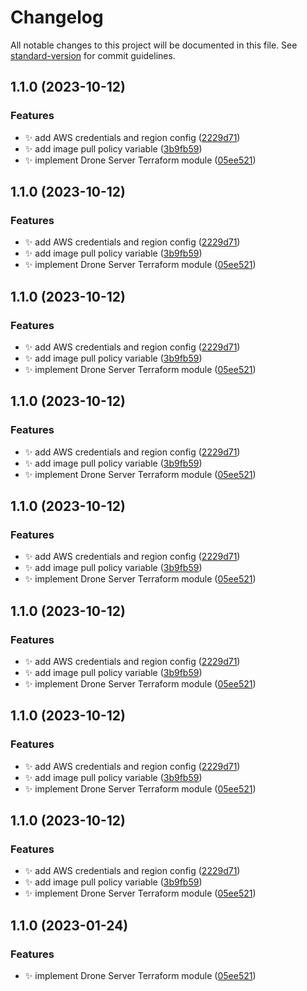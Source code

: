 # Changelog

All notable changes to this project will be documented in this file. See [standard-version](https://github.com/conventional-changelog/standard-version) for commit guidelines.

## 1.1.0 (2023-10-12)


### Features

* :sparkles: add AWS credentials and region config ([2229d71](https://gitea.ravianand.me/Dan6erbond/terraform-kubernetes-drone-server/commit/2229d719e7c72b32741199ffc6302e8457f13c69))
* :sparkles: add image pull policy variable ([3b9fb59](https://gitea.ravianand.me/Dan6erbond/terraform-kubernetes-drone-server/commit/3b9fb59f8cb30e481977229ce117aa5bdb8fe3a2))
* :sparkles: implement Drone Server Terraform module ([05ee521](https://gitea.ravianand.me/Dan6erbond/terraform-kubernetes-drone-server/commit/05ee5212124ac301d324e829de3f7ec4d21e5b41))

## 1.1.0 (2023-10-12)


### Features

* :sparkles: add AWS credentials and region config ([2229d71](https://gitea.ravianand.me/Dan6erbond/terraform-kubernetes-drone-server/commit/2229d719e7c72b32741199ffc6302e8457f13c69))
* :sparkles: add image pull policy variable ([3b9fb59](https://gitea.ravianand.me/Dan6erbond/terraform-kubernetes-drone-server/commit/3b9fb59f8cb30e481977229ce117aa5bdb8fe3a2))
* :sparkles: implement Drone Server Terraform module ([05ee521](https://gitea.ravianand.me/Dan6erbond/terraform-kubernetes-drone-server/commit/05ee5212124ac301d324e829de3f7ec4d21e5b41))

## 1.1.0 (2023-10-12)


### Features

* :sparkles: add AWS credentials and region config ([2229d71](https://gitea.ravianand.me/Dan6erbond/terraform-kubernetes-drone-server/commit/2229d719e7c72b32741199ffc6302e8457f13c69))
* :sparkles: add image pull policy variable ([3b9fb59](https://gitea.ravianand.me/Dan6erbond/terraform-kubernetes-drone-server/commit/3b9fb59f8cb30e481977229ce117aa5bdb8fe3a2))
* :sparkles: implement Drone Server Terraform module ([05ee521](https://gitea.ravianand.me/Dan6erbond/terraform-kubernetes-drone-server/commit/05ee5212124ac301d324e829de3f7ec4d21e5b41))

## 1.1.0 (2023-10-12)


### Features

* :sparkles: add AWS credentials and region config ([2229d71](https://gitea.ravianand.me/Dan6erbond/terraform-kubernetes-drone-server/commit/2229d719e7c72b32741199ffc6302e8457f13c69))
* :sparkles: add image pull policy variable ([3b9fb59](https://gitea.ravianand.me/Dan6erbond/terraform-kubernetes-drone-server/commit/3b9fb59f8cb30e481977229ce117aa5bdb8fe3a2))
* :sparkles: implement Drone Server Terraform module ([05ee521](https://gitea.ravianand.me/Dan6erbond/terraform-kubernetes-drone-server/commit/05ee5212124ac301d324e829de3f7ec4d21e5b41))

## 1.1.0 (2023-10-12)


### Features

* :sparkles: add AWS credentials and region config ([2229d71](https://gitea.ravianand.me/Dan6erbond/terraform-kubernetes-drone-server/commit/2229d719e7c72b32741199ffc6302e8457f13c69))
* :sparkles: add image pull policy variable ([3b9fb59](https://gitea.ravianand.me/Dan6erbond/terraform-kubernetes-drone-server/commit/3b9fb59f8cb30e481977229ce117aa5bdb8fe3a2))
* :sparkles: implement Drone Server Terraform module ([05ee521](https://gitea.ravianand.me/Dan6erbond/terraform-kubernetes-drone-server/commit/05ee5212124ac301d324e829de3f7ec4d21e5b41))

## 1.1.0 (2023-10-12)


### Features

* :sparkles: add AWS credentials and region config ([2229d71](https://gitea.ravianand.me/Dan6erbond/terraform-kubernetes-drone-server/commit/2229d719e7c72b32741199ffc6302e8457f13c69))
* :sparkles: add image pull policy variable ([3b9fb59](https://gitea.ravianand.me/Dan6erbond/terraform-kubernetes-drone-server/commit/3b9fb59f8cb30e481977229ce117aa5bdb8fe3a2))
* :sparkles: implement Drone Server Terraform module ([05ee521](https://gitea.ravianand.me/Dan6erbond/terraform-kubernetes-drone-server/commit/05ee5212124ac301d324e829de3f7ec4d21e5b41))

## 1.1.0 (2023-10-12)


### Features

* :sparkles: add AWS credentials and region config ([2229d71](https://gitea.ravianand.me/Dan6erbond/terraform-kubernetes-drone-server/commit/2229d719e7c72b32741199ffc6302e8457f13c69))
* :sparkles: add image pull policy variable ([3b9fb59](https://gitea.ravianand.me/Dan6erbond/terraform-kubernetes-drone-server/commit/3b9fb59f8cb30e481977229ce117aa5bdb8fe3a2))
* :sparkles: implement Drone Server Terraform module ([05ee521](https://gitea.ravianand.me/Dan6erbond/terraform-kubernetes-drone-server/commit/05ee5212124ac301d324e829de3f7ec4d21e5b41))

## 1.1.0 (2023-10-12)


### Features

* :sparkles: add AWS credentials and region config ([2229d71](https://gitea.ravianand.me/Dan6erbond/terraform-kubernetes-drone-server/commit/2229d719e7c72b32741199ffc6302e8457f13c69))
* :sparkles: add image pull policy variable ([3b9fb59](https://gitea.ravianand.me/Dan6erbond/terraform-kubernetes-drone-server/commit/3b9fb59f8cb30e481977229ce117aa5bdb8fe3a2))
* :sparkles: implement Drone Server Terraform module ([05ee521](https://gitea.ravianand.me/Dan6erbond/terraform-kubernetes-drone-server/commit/05ee5212124ac301d324e829de3f7ec4d21e5b41))

## 1.1.0 (2023-01-24)


### Features

* :sparkles: implement Drone Server Terraform module ([05ee521](https://gitea.ravianand.me/Dan6erbond/terraform-kubernetes-drone-server/commit/05ee5212124ac301d324e829de3f7ec4d21e5b41))
